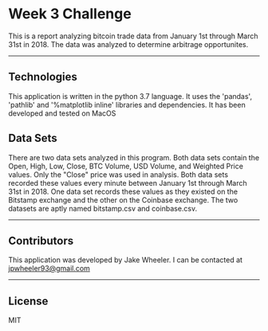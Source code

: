 # Week 3 Challenge
This is a report analyzing bitcoin trade data from January 1st through March 31st in 2018. The data was analyzed to determine arbitrage opportunites. 


---

## Technologies

This application is written in the python 3.7 language. It uses the 'pandas', 'pathlib' and '%matplotlib inline' libraries and dependencies. It has been developed and tested on MacOS


## Data Sets

There are two data sets analyzed in this program. Both data sets contain the Open, High, Low, Close, BTC Volume, USD Volume, and Weighted Price values. Only the "Close" price was used in analysis. Both data sets recorded these values every minute between January 1st through March 31st in 2018. One data set records these values as they existed on the Bitstamp exchange and the other on the Coinbase exchange. The two datasets are aptly named bitstamp.csv and coinbase.csv. 


---

## Contributors

This application was developed by Jake Wheeler. I can be contacted at jpwheeler93@gmail.com


---

## License

MIT


